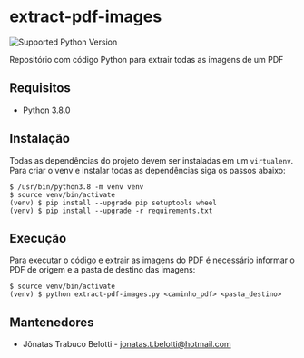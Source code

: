 # extract-pdf-images
![Supported Python Version](https://img.shields.io/badge/python-3.8.0-orange.svg "Supported Python Version")

Repositório com código Python para extrair todas as imagens de um PDF


## Requisitos
* Python 3.8.0


## Instalação
Todas as dependências do projeto devem ser instaladas em um `virtualenv`. Para criar o venv e instalar todas as dependências siga os passos abaixo:

```
$ /usr/bin/python3.8 -m venv venv
$ source venv/bin/activate
(venv) $ pip install --upgrade pip setuptools wheel
(venv) $ pip install --upgrade -r requirements.txt
```

## Execução
Para executar o código e extrair as imagens do PDF é necessário informar o PDF de origem e a pasta de destino das imagens:

```
$ source venv/bin/activate
(venv) $ python extract-pdf-images.py <caminho_pdf> <pasta_destino>
```


## Mantenedores
* Jônatas Trabuco Belotti - [jonatas.t.belotti@hotmail.com](jonatas.t.belotti@hotmail.com)